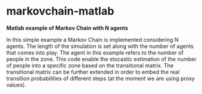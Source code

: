 # markovchain-matlab
**Matlab example of Markov Chain with N agents**

In this simple example a Markov Chain is implemented considering N agents. 
The length of the simulation is set along with the number of agents that comes into play. 
The agent in this example refers to the number of people in the zone. 
This code enable the stocastic estimation of the number of people into a specific zone based on the transitional matrix. 
The transitional matrix can be further extended in order to embed the real transition probabilities of different steps (at the moment we are using proxy values).
